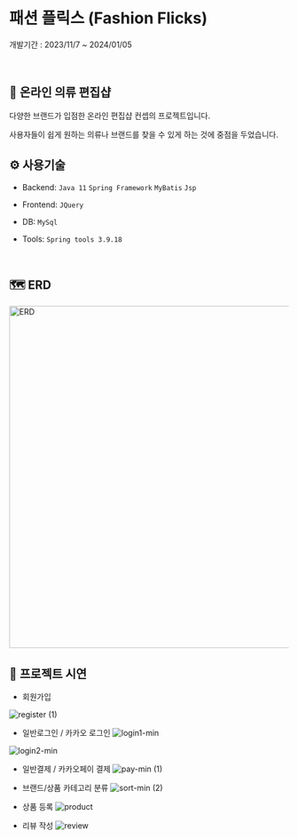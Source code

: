 # 패션 플릭스 (Fashion Flicks)
개발기간 : 2023/11/7 ~ 2024/01/05

<br>

## 👗 온라인 의류 편집샵
다양한 브랜드가 입점한 온라인 편집샵 컨셉의 프로젝트입니다.
<br>

사용자들이 쉽게 원하는 의류나 브랜드를 찾을 수 있게 하는 것에 중점을 두었습니다.
<br>

## ⚙ 사용기술 
- Backend: `Java 11` `Spring Framework` `MyBatis` `Jsp`
- Frontend: `JQuery`
- DB: `MySql`
- Tools: `Spring tools 3.9.18`

  <br>


## 🗺️ ERD   
<img width="616" alt="ERD" src="https://github.com/Venus1234567/developshop/assets/102720261/a8b6bddf-5295-478e-9a65-1a27ac3ce227">

<br>

## 🚀 프로젝트 시연

- 회원가입

 ![register (1)](https://github.com/Venus1234567/developshop/assets/102720261/78e92d1f-eeff-4ecc-a034-51f30744e107)

- 일반로그인 / 카카오 로그인
 ![login1-min](https://github.com/Venus1234567/developshop/assets/102720261/3509e3a4-2985-4e6b-b434-5fc2a1816740)

![login2-min](https://github.com/Venus1234567/developshop/assets/102720261/f15c2201-932c-4214-b2dd-2d56c8fbd41c)

 - 일반결제 / 카카오페이 결제
   ![pay-min (1)](https://github.com/Venus1234567/developshop/assets/102720261/b8ebe5f0-0052-4e23-b278-543d996b1369)

 - 브랜드/상품 카테고리 분류
 ![sort-min (2)](https://github.com/Venus1234567/developshop/assets/102720261/6b3b51b4-e97d-41a3-93fd-41809f374dea)

 - 상품 등록
    ![product](https://github.com/Venus1234567/developshop/assets/102720261/034ef48e-6d37-45f3-b8d6-6c925bbc3269)


 - 리뷰 작성
   ![review](https://github.com/Venus1234567/developshop/assets/102720261/4b1c2d27-c46c-45e3-8ee7-dbaaa6872771)



